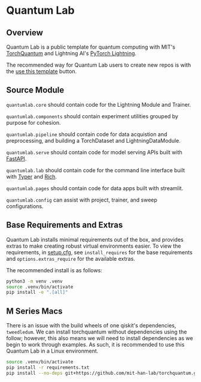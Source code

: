 # Quantum Lab

## Overview

Quantum Lab is a public template for quantum computing with MIT's [TorchQuantum](https://github.com/mit-han-lab/torchquantum) and Lightning AI's [PyTorch Lightning](https://lightning.ai/docs/pytorch/latest/).

The recommended way for Quantum Lab users to create new repos is with the [use this template](https://docs.github.com/en/repositories/creating-and-managing-repositories/creating-a-repository-from-a-template) button.

## Source Module

`quantumlab.core` should contain code for the Lightning Module and Trainer.

`quantumlab.components` should contain experiment utilities grouped by purpose for cohesion.

`quantumlab.pipeline` should contain code for data acquistion and preprocessing, and building a TorchDataset and LightningDataModule.

`quantumlab.serve` should contain code for model serving APIs built with [FastAPI](https://fastapi.tiangolo.com/project-generation/#machine-learning-models-with-spacy-and-fastapi).

`quantumlab.lab` should contain code for the command line interface built with [Typer](https://typer.tiangolo.com/) and [Rich](https://rich.readthedocs.io/en/stable/).

`quantumlab.pages` should contain code for data apps built with streamlit.

`quantumlab.config` can assist with project, trainer, and sweep configurations.

## Base Requirements and Extras

Quantum Lab installs minimal requirements out of the box, and provides extras to make creating robust virtual environments easier. To view the requirements, in [setup.cfg](setup.cfg), see `install_requires` for the base requirements and `options.extras_require` for the available extras.

The recommended install is as follows:

```sh
python3 -m venv .venv
source .venv/bin/activate
pip install -e ".[all]"
```

## M Series Macs

There is an issue with the build wheels of one qiskit's dependencies, `tweedledum`. We can install torchquantum without dependencies using the follow; however, this also means we will need to install dependencies as we begin to work through examples. As such, it is recommended to use this Quantum Lab in a Linux environment.

```sh
source .venv/bin/activate
pip install -r requirements.txt
pip install --no-deps git+https://github.com/mit-han-lab/torchquantum.git
```
